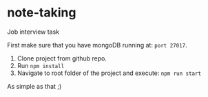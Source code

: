 # note-taking

Job interview task

First make sure that you have mongoDB running at: `port 27017`.

1. Clone project from github repo.
2. Run `npm install`
3. Navigate to root folder of the project and execute: `npm run start`

As simple as that ;)
